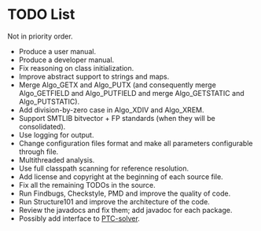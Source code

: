 TODO List
=========

Not in priority order.

* Produce a user manual.
* Produce a developer manual.
* Fix reasoning on class initialization.
* Improve abstract support to strings and maps.
* Merge Algo\_GETX and Algo\_PUTX (and consequently merge Algo\_GETFIELD and Algo\_PUTFIELD and merge Algo\_GETSTATIC and Algo\_PUTSTATIC).
* Add division-by-zero case in Algo\_XDIV and Algo\_XREM.
* Support SMTLIB bitvector + FP standards (when they will be consolidated).
* Use logging for output.
* Change configuration files format and make all parameters configurable through file.
* Multithreaded analysis.
* Use full classpath scanning for reference resolution.
* Add license and copyright at the beginning of each source file.
* Fix all the remaining TODOs in the source.
* Run Findbugs, Checkstyle, PMD and improve the quality of code.
* Run Structure101 and improve the architecture of the code.
* Review the javadocs and fix them; add javadoc for each package.
* Possibly add interface to [PTC-solver](https://github.com/echancrure/PTC-Solver.git).

